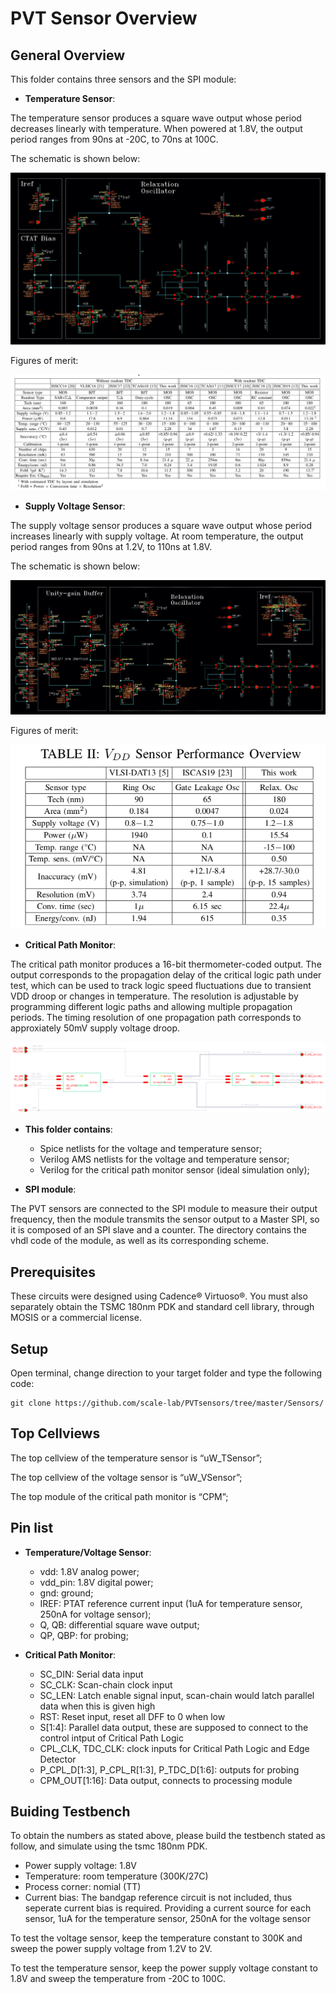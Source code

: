 # PVT Sensor Overview

## General Overview

This folder contains three sensors and the SPI module: 

- __Temperature Sensor__:

The temperature sensor produces a square wave output whose period decreases linearly with temperature. When powered at 1.8V, the output period ranges from 90ns at -20C, to 70ns at 100C.

The schematic is shown below:


![](Images/uW_TSensor.JPG)

Figures of merit:

![](Images/tsensor_comp.png)


- __Supply Voltage Sensor__:

The supply voltage sensor produces a square wave output whose period increases linearly with supply voltage. At room temperature, the output period ranges from 90ns at 1.2V, to 110ns at 1.8V.

The schematic is shown below:


![](Images/uW_VSensor.JPG)

Figures of merit:

![](Images/vsensor_comp.png)

- __Critical Path Monitor__:

The critical path monitor produces a 16-bit thermometer-coded output. The output corresponds to the propagation delay of the critical logic path under test, which can be used to track logic speed fluctuations due to transient VDD droop or changes in temperature. The resolution is adjustable by programming different logic paths and allowing multiple propagation periods. The timing resolution of one propagation path corresponds to approxiately 50mV supply voltage droop.

![](Images/CPM_Sch_WhBG.png)

- __This folder contains__:
    - Spice netlists for the voltage and temperature sensor;
    - Verilog AMS netlists for the voltage and temperature sensor;
    - Verilog for the critical path monitor sensor (ideal simulation only);


- __SPI module__:

The PVT sensors are connected to the SPI module to measure their output frequency, then the module transmits the sensor output to a Master SPI, so it is composed of an SPI slave and a counter. The directory contains the vhdl code of the module, as well as its corresponding scheme. 





## Prerequisites

These circuits were designed using Cadence® Virtuoso®. You must also separately obtain the TSMC 180nm PDK and standard cell library, through MOSIS or a commercial license.

## Setup

Open terminal, change direction to your target folder and type the following code:

```
git clone https://github.com/scale-lab/PVTsensors/tree/master/Sensors/
```

## Top Cellviews

The top cellview of the temperature sensor is “uW_TSensor”;

The top cellview of the voltage sensor is “uW_VSensor”;

The top module of the critical path monitor is “CPM”;

## Pin list
- __Temperature/Voltage Sensor__:
  - vdd: 1.8V analog power;
  - vdd_pin: 1.8V digital power;
  - gnd: ground;
  - IREF: PTAT reference current input (1uA for temperature sensor, 250nA for voltage sensor);
  - Q, QB: differential square wave output;
  - QP, QBP: for probing;
  
- __Critical Path Monitor__: 
  - SC_DIN: Serial data input
  - SC_CLK: Scan-chain clock input
  - SC_LEN: Latch enable signal input, scan-chain would latch parallel data when this is given high
  - RST: Reset input, reset all DFF to 0 when low
  - S[1:4]: Parallel data output, these are supposed to connect to the control intput of Critical Path Logic
  - CPL_CLK, TDC_CLK: clock inputs for Critical Path Logic and Edge Detector
  - P_CPL_D[1:3], P_CPL_R[1:3], P_TDC_D[1:6]: outputs for probing
  - CPM_OUT[1:16]: Data output, connects to processing module

## Buiding Testbench

To obtain the numbers as stated above, please build the testbench stated as follow, and simulate using the tsmc 180nm PDK.
- Power supply voltage: 1.8V 
- Temperature: room temperature (300K/27C)
- Process corner: nomial (TT)
- Current bias: The bandgap reference circuit is not included, thus seperate current bias is required. Providing a current source for each sensor, 1uA for the temperature sensor, 250nA for the voltage sensor

To test the voltage sensor, keep the temperature constant to 300K and sweep the power supply voltage from 1.2V to 2V.

To test the temperature sensor, keep the power supply voltage constant to 1.8V and sweep the temperature from -20C to 100C.

